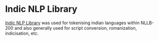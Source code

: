 # Indic NLP Library
[Indic NLP Library](https://github.com/anoopkunchukuttan/indic_nlp_library/tree/master) was used for tokenising indian languages within NLLB-200 and also generally used for script conversion, romanization, indicisation, etc.
